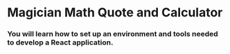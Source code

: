 # Magician Math Quote and Calculator
### You will learn how to set up an environment and tools needed to develop a React application.
